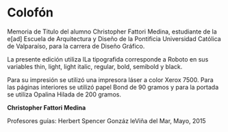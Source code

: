 # Colofón


Memoria de Titulo del alumno Christopher Fattori Medina, estudiante de la e[ad] Escuela de Arquitectura y Diseño de la Pontificia Universidad Católica de Valparaíso, para la carrera de Diseño Gráfico.

La presente edición utiliza lLa tipografida corresponde a Roboto en sus variables thin, light, light italic, regular, bold, semibold y black.

Para su impresión se utilizó una impresora láser a color Xerox 7500. Para las páginas interiores se utilizó papel Bond de 90 gramos y para la portada se utiliza Opalina Hilada de 200 gramos.

**Christopher Fattori Medina**

Profesores guías: Herbert Spencer Gonzáz
leViña del Mar, Mayo, 2015